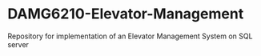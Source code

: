 # DAMG6210-Elevator-Management
Repository for implementation of an Elevator Management System on SQL server
